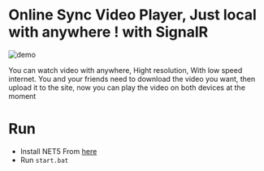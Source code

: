 # Online Sync Video Player, Just local with anywhere ! with SignalR

![demo](./preview.gif)

 You can watch video with anywhere, Hight resolution, With low speed internet.
 You and your friends need to download the video you want, then upload it to the site, now you can play the video on both devices at the moment
 
# Run

- Install NET5 From [here](https://dotnet.microsoft.com/download/dotnet/5.0)
- Run <code>start.bat</code>